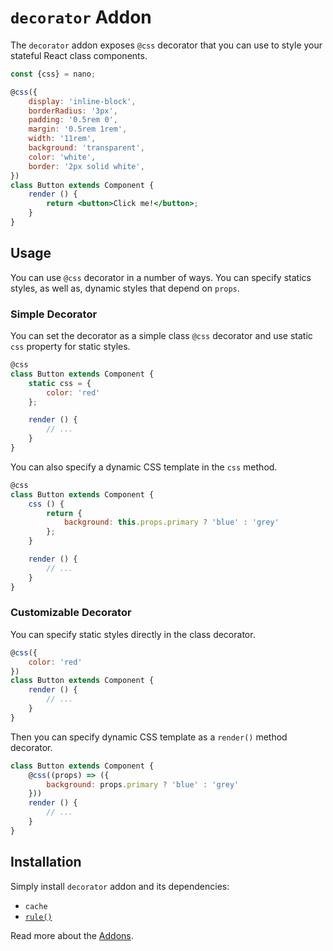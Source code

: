 # `decorator` Addon

The `decorator` addon exposes `@css` decorator that you can use to style your stateful
React class components.

```jsx
const {css} = nano;

@css({
    display: 'inline-block',
    borderRadius: '3px',
    padding: '0.5rem 0',
    margin: '0.5rem 1rem',
    width: '11rem',
    background: 'transparent',
    color: 'white',
    border: '2px solid white',
})
class Button extends Component {
    render () {
        return <button>Click me!</button>;
    }
}
```


## Usage

You can use `@css` decorator in a number of ways. You can specify statics styles, as well as,
dynamic styles that depend on `props`.


### Simple Decorator

You can set the decorator as a simple class `@css` decorator and use static `css` property for
static styles.

```js
@css
class Button extends Component {
    static css = {
        color: 'red'
    };

    render () {
        // ...
    }
}
```

You can also specify a dynamic CSS template in the `css` method.

```js
@css
class Button extends Component {
    css () {
        return {
            background: this.props.primary ? 'blue' : 'grey'
        };
    }

    render () {
        // ...
    }
}
```


### Customizable Decorator

You can specify static styles directly in the class decorator.

```js
@css({
    color: 'red'
})
class Button extends Component {
    render () {
        // ...
    }
}
```

Then you can specify dynamic CSS template as a `render()` method decorator.

```js
class Button extends Component {
    @css((props) => ({
        background: props.primary ? 'blue' : 'grey'
    }))
    render () {
        // ...
    }
}
```


## Installation

Simply install `decorator` addon and its dependencies:

- `cache`
- [`rule()`](./rule.md)

Read more about the [Addons](./Addons.md).
